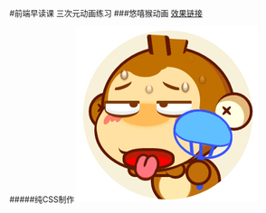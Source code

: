#前端早读课 三次元动画练习
###悠嘻猴动画  [效果链接](http://ch563.github.io/You/)

#####纯CSS制作
![效果图](https://raw.githubusercontent.com/ch563/YOU/master/you.jpg)